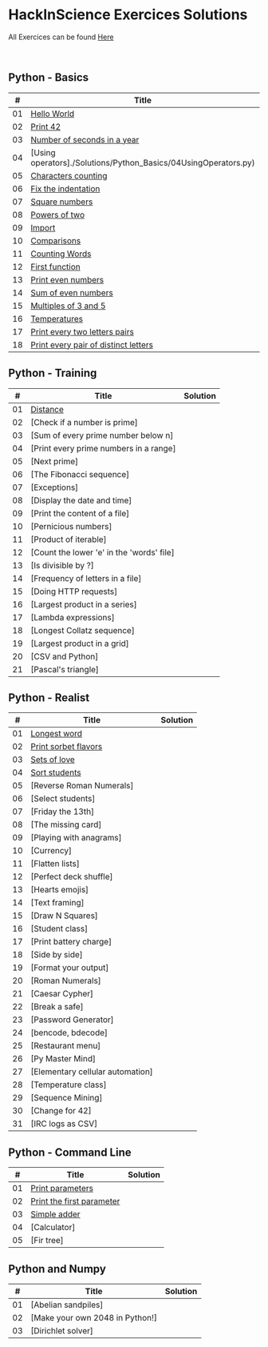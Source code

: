 # HackInScience Exercices Solutions

All Exercices can be found [Here](https://www.hackinscience.org/exercises/)

<br />

## Python - Basics
| # |    Title    |    Solution    |
|---| ----------- | -------------- |
|01| [Hello World](./Solutions/Python_Basics/01HelloWorld.py) |
|02| [Print 42](./Solutions/Python_Basics/02Print42.py) |
|03| [Number of seconds in a year](./Solutions/Python_Basics/03NumberOfSecondsYear.py) |
|04| [Using operators]./Solutions/Python_Basics/04UsingOperators.py) |
|05| [Characters counting](./Solutions/Python_Basics/05CharacterCounting.py) |
|06| [Fix the indentation](./Solutions/Python_Basics/06FixTheIdentation.py) |
|07| [Square numbers](./Solutions/Python_Basics/07SquareNumbers.py) |
|08| [Powers of two](./Solutions/Python_Basics/08PowersOfTwo.py) |
|09| [Import](./Solutions/Python_Basics/09Import.py) |
|10| [Comparisons](./Solutions/Python_Basics/10Comparisons.py) |
|11| [Counting Words](./Solutions/Python_Basics/11CountingWords.py) |
|12| [First function](./Solutions/Python_Basics/12FirstFunction.py) |
|13| [Print even numbers](./Solutions/Python_Basics/13PrintEvenNumbers.py) |
|14| [Sum of even numbers](./Solutions/Python_Basics/14SumOfEvenNumbers.py) |
|15| [Multiples of 3 and 5](./Solutions/Python_Basics/15Multiples3And5.py) |
|16| [Temperatures](./Solutions/Python_Basics/16Temperatures.py) |
|17| [Print every two letters pairs](./Solutions/Python_Basics/17PrintEveryPair.py) |
|18| [Print every pair of distinct letters](./Solutions/Python_Basics/18PrintEveryPairDistinct.py) |



## Python - Training
| # |    Title    |    Solution    |
|---| ----------- | -------------- |
|01| [Distance](./Solutions/Python_Training/01Distance.py) |
|02| [Check if a number is prime]
|03| [Sum of every prime number below n]
|04| [Print every prime numbers in a range]
|05| [Next prime]
|06| [The Fibonacci sequence]
|07| [Exceptions]
|08| [Display the date and time]
|09| [Print the content of a file]
|10| [Pernicious numbers]
|11| [Product of iterable]
|12| [Count the lower 'e' in the 'words' file]
|13| [Is divisible by ?]
|14| [Frequency of letters in a file]
|15| [Doing HTTP requests]
|16| [Largest product in a series]
|17| [Lambda expressions]
|18| [Longest Collatz sequence]
|19| [Largest product in a grid]
|20| [CSV and Python]
|21| [Pascal's triangle]



## Python - Realist
| # |    Title    |    Solution    |
|---| ----------- | -------------- |
|01| [Longest word](./Solutions/Python_Realist/01LongestWord.py) |
|02| [Print sorbet flavors](./Solutions/Python_Realist/02Sorbet.py) |
|03| [Sets of love](./Solutions/Python_Realist/03SetsOfLove.py) |
|04| [Sort students](./Solutions/Python_Realist/04SortStudents.py) |
|05| [Reverse Roman Numerals]
|06| [Select students]
|07| [Friday the 13th]
|08| [The missing card]
|09| [Playing with anagrams]
|10| [Currency]
|11| [Flatten lists]
|12| [Perfect deck shuffle]
|13| [Hearts emojis]
|14| [Text framing]
|15| [Draw N Squares]
|16| [Student class]
|17| [Print battery charge]
|18| [Side by side]
|19| [Format your output]
|20| [Roman Numerals]
|21| [Caesar Cypher]
|22| [Break a safe]
|23| [Password Generator]
|24| [bencode, bdecode]
|25| [Restaurant menu]
|26| [Py Master Mind]
|27| [Elementary cellular automation]
|28| [Temperature class]
|29| [Sequence Mining]
|30| [Change for 42]
|31| [IRC logs as CSV]



## Python - Command Line
| # |    Title    |    Solution    |
|---| ----------- | -------------- |
|01| [Print parameters](./Solutions/Python_CMD/01PrintParameters.py) |
|02| [Print the first parameter](./Solutions/Python_CMD/02PrintTheFirstParameter.py) |
|03| [Simple adder](./Solutions/Python_CMD/03SimpleAdder.py) |
|04| [Calculator]
|05| [Fir tree]



## Python and Numpy
| # |    Title    |    Solution    |
|---| ----------- | -------------- |
|01| [Abelian sandpiles]
|02| [Make your own 2048 in Python!]
|03| [Dirichlet solver]
